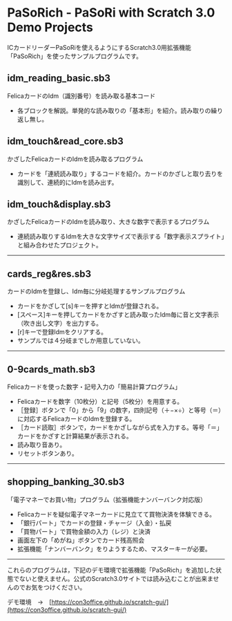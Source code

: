 # PaSoRich - PaSoRi with Scratch 3.0 Demo Projects
ICカードリーダーPaSoRiを使えるようにするScratch3.0用拡張機能「PaSoRich」を使ったサンプルプログラムです。

## idm_reading_basic.sb3
FelicaカードのIdm（識別番号）を読み取る基本コード
- 各ブロックを解説。単発的な読み取りの「基本形」を紹介。読み取りの繰り返し無し。

## idm_touch&read_core.sb3
かざしたFelicaカードのIdmを読み取るプログラム
- カードを「連続読み取り」するコードを紹介。カードのかざしと取り去りを識別して、連続的にIdmを読み出す。

## idm_touch&display.sb3
かざしたFelicaカードのIdmを読み取り、大きな数字で表示するプログラム
- 連続読み取りするIdmを大きな文字サイズで表示する「数字表示スプライト」と組み合わせたプロジェクト。

---

## cards_reg&res.sb3
カードのIdmを登録し、Idm毎に分岐処理するサンプルプログラム
- カードをかざして[s]キーを押すとIdmが登録される。
- [スペース]キーを押してカードをかざすと読み取ったIdm毎に音と文字表示（吹き出し文字）を出力する。
- [r]キーで登録Idmをクリアする。
- サンプルでは４分岐までしか用意していない。

---

## 0-9cards_math.sb3
Felicaカードを使った数字・記号入力の「簡易計算プログラム」
- Felicaカードを数字（10枚分）と記号（5枚分）を用意する。
- ［登録］ボタンで「0」から「9」の数字，四則記号（＋−×÷）と等号（＝）に対応するFelicaカードのIdmを登録する。
- ［カード読取］ボタンで，カードをかざしながら式を入力する。等号「＝」カードをかざすと計算結果が表示される。
- 読み取り音あり。
- リセットボタンあり。

---

## shopping_banking_30.sb3
「電子マネーでお買い物」プログラム（拡張機能ナンバーバンク対応版）
- Felicaカードを疑似電子マネーカードに見立てて買物決済を体験できる。
- 「銀行パート」でカードの登録・チャージ（入金）・払戻
- 「買物パート」で買物金額の入力（レジ）と決済
- 画面左下の「めがね」ボタンでカード残高照会
- 拡張機能「ナンバーバンク」をりようするため、マスターキーが必要。

---

これらのプログラムは，下記のデモ環境で拡張機能「PaSoRich」を追加した状態でないと使えません。公式のScratch3.0サイトでは読み込むことが出来ませんのでお気をつけください。

デモ環境　→　[https://con3office.github.io/scratch-gui/](https://con3office.github.io/scratch-gui/)

